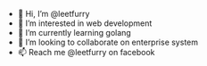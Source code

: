 - 👋 Hi, I’m @leetfurry
- 👀 I’m interested in web development
- 🌱 I’m currently learning golang
- 💞️ I’m looking to collaborate on enterprise system
- 📫 Reach me @leetfurry on facebook

